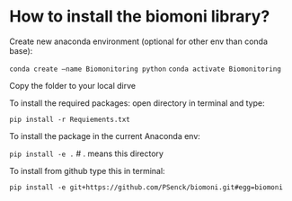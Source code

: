 # How to install the biomoni library?

Create new anaconda environment (optional for other env than conda base):

`conda create –name Biomonitoring python`
`conda activate Biomonitoring`

Copy the folder to your local dirve

To install the required packages: open directory in terminal and type:

`pip install -r Requiements.txt`

To install the package in the current Anaconda env:

`pip install -e .`      # . means this directory

To install from github type this in terminal:

`pip install -e git+https://github.com/PSenck/biomoni.git#egg=biomoni`





